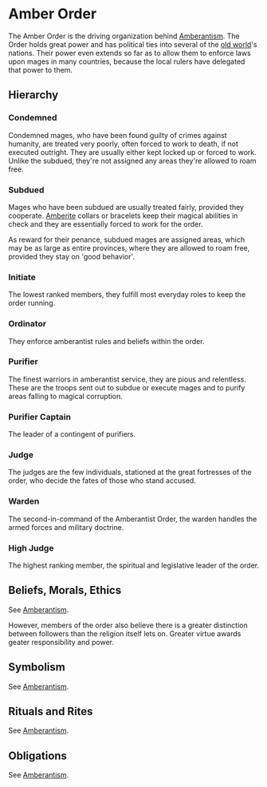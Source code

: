 # Amber Order
The Amber Order is the driving organization behind [Amberantism](../religions/amberantism). The Order holds great power and has political ties into several of the [old world](../world/world)'s nations. Their power even extends so far as to allow them to enforce laws upon mages in many countries, because the local rulers have delegated that power to them. 

## Hierarchy
### Condemned
Condemned mages, who have been found guilty of crimes against humanity, are treated very poorly, often forced to work to death, if not executed outright. They are usually either kept locked up or forced to work. Unlike the subdued, they're not assigned any areas they're allowed to roam free.  

### Subdued
Mages who have been subdued are usually treated fairly, provided they cooperate. [Amberite](../magic/amberite) collars or bracelets keep their magical abilities in check and they are essentially forced to work for the order. 

As reward for their penance, subdued mages are assigned areas, which may be as large as entire provinces, where they are allowed to roam free, provided they stay on 'good behavior'.

### Initiate 
The lowest ranked members, they fulfill most everyday roles to keep the order running. 

### Ordinator
They enforce amberantist rules and beliefs within the order. 

### Purifier
The finest warriors in amberantist service, they are pious and relentless. These are the troops sent out to subdue or execute mages and to purify areas falling to magical corruption. 

### Purifier Captain
The leader of a contingent of purifiers. 

### Judge
The judges are the few individuals, stationed at the great fortresses of the order, who decide the fates of those who stand accused. 

### Warden
The second-in-command of the Amberantist Order, the warden handles the armed forces and military doctrine. 

### High Judge
The highest ranking member, the spiritual and legislative leader of the order. 

## Beliefs, Morals, Ethics
See [Amberantism](../religions/amberantism#beliefs,-morals,-ethics).

However, members of the order also believe there is a greater distinction between followers than the religion itself lets on. Greater virtue awards geater responsibility and power. 

## Symbolism
See [Amberantism](../religions/amberantism#symbolism).

## Rituals and Rites
See [Amberantism](../religions/amberantism#rituals-and-rites).

## Obligations
See [Amberantism](../religions/amberantism#obligations).
